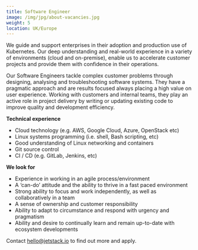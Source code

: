 ```yaml
---
title: Software Engineer
image: /img/jpg/about-vacancies.jpg
weight: 5
location: UK/Europe
---
```


We guide and support enterprises in their adoption and production use of Kubernetes. Our deep understanding and real-world experience in a variety of environments (cloud and on-premise), enable us to accelerate customer projects and provide them with confidence in their operations.

Our Software Engineers tackle complex customer problems through designing, analysing and troubleshooting software systems. They have a pragmatic approach and are results focused always placing a high value on user experience. Working with customers and internal teams, they play an active role in project delivery by writing or updating existing code to improve quality and development efficiency. 

**Technical experience**

* Cloud technology (e.g. AWS, Google Cloud, Azure, OpenStack etc)
* Linux systems programming (i.e. shell, Bash scripting, etc)
* Good understanding of Linux networking and containers
* Git source control
* CI / CD (e.g. GitLab, Jenkins, etc)

**We look for**

* Experience in working in an agile process/environment
* A ‘can-do’ attitude and the ability to thrive in a fast paced environment
* Strong ability to focus and work independently, as well as collaboratively in a team
* A sense of ownership and customer responsibility 
* Ability to adapt to circumstance and respond with urgency and pragmatism 
* Ability and desire to continually learn and remain up-to-date with ecosystem developments


Contact <a href="mailto:hello@jetstack.io">hello@jetstack.io</a> to find out more and apply.